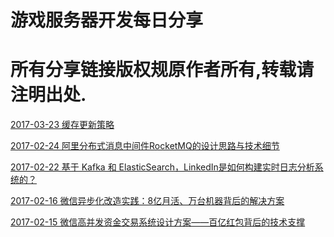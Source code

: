 # 游戏服务器开发每日分享
# 所有分享链接版权规原作者所有,转载请注明出处.

[2017-03-23 缓存更新策略](http://coolshell.cn/articles/17416.html)

[2017-02-24 阿里分布式消息中间件RocketMQ的设计思路与技术细节](https://mp.weixin.qq.com/s?__biz=MjM5MDE0Mjc4MA==&mid=2650995497&idx=1&sn=ea8b5e0bc8c8a79a9cdff3c414745dd6&chksm=bdbf037a8ac88a6c0d6bfb6a723e6fadc030c9d6a9f1f75aceeb32c05279d8b4ff3e3fdde235&mpshare=1&scene=1&srcid=02247qoFmgJZuip3ZlufvBew&key=d6d172a8c6f6237cb53eecb66bc14a73dc0f56a61eb9d8ee24a84773008fa1861b1d174c247205780cbd0ab292743789717f3cca662a5947ea6033021b2c7248257b2463948e8c8c415db0f03a27d470&ascene=0&uin=MzM5Mzg2MzYw&devicetype=iMac+MacBookPro12%2C1+OSX+OSX+10.12.3+build(16D32)&version=12020010&nettype=WIFI&fontScale=100&pass_ticket=TaMYxR%2FqE3%2FQBAUrMGwTK1KuWgD5mFSbMaDBnpjC31sA7F4LDToP03shrzQZAokI)

[2017-02-22 基于 Kafka 和 ElasticSearch，LinkedIn是如何构建实时日志分析系统的？](http://url.cn/453FzrN)

[2017-02-16 微信异步化改造实践：8亿月活、万台机器背后的解决方案](http://m.toutiao.com/group/6361148915727352066/?iid=7915936555&app=news_article&tt_from=mobile_qq&utm_source=mobile_qq&utm_medium=toutiao_android&utm_campaign=client_share)

[2017-02-15 微信高并发资金交易系统设计方案——百亿红包背后的技术支撑](http://www.toutiao.com/i6387129505852441089/?tt_from=weixin&utm_campaign=client_share&from=groupmessage&app=news_article&utm_source=weixin&iid=5635443982&utm_medium=toutiao_ios&wxshare_count=1)
